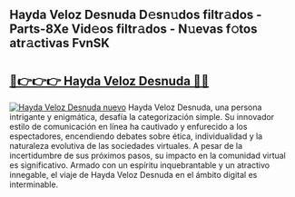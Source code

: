 ## Hayda Veloz Desnuda D𝚎sn𝚞dos filtr𝚊dos - Parts-8Xe Vid𝚎os filtr𝚊dos - N𝚞evas f𝚘tos atr𝚊ctivas FvnSK

# <h2><a href="http://mbde8z.tromn.icu/?c=Hayda+Veloz+Desnuda">🔗👉👉👉 Hayda Veloz Desnuda 🔗🔗</a></h2>

[![Hayda Veloz Desnuda nuevo](https://i.imgur.com/pEAQMta.gif)](http://mbde8z.tromn.icu/?c=Hayda+Veloz+Desnuda)
Hayda Veloz Desnuda, una persona intrigante y enigmática, desafía la categorización simple. Su innovador estilo de comunicación en línea ha cautivado y enfurecido a los espectadores, encendiendo debates sobre ética, individualidad y la naturaleza evolutiva de las sociedades virtuales. A pesar de la incertidumbre de sus próximos pasos, su impacto en la comunidad virtual es significativo. Armado con un espíritu inquebrantable y un atractivo innegable, el viaje de Hayda Veloz Desnuda en el ámbito digital es interminable.
